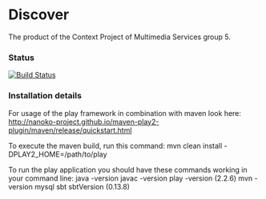 # Discover
The product of the Context Project of Multimedia Services group 5.

### Status
[![Build Status](https://travis-ci.org/contextproject/discover.svg?branch=master)](https://travis-ci.org/contextproject/discover)

### Installation details
For usage of the play framework in combination with maven look here:
http://nanoko-project.github.io/maven-play2-plugin/maven/release/quickstart.html

To execute the maven build, run this command:
mvn clean install -DPLAY2_HOME=/path/to/play


To run the play application you should have these commands working in your command line:
java -version
javac -version
play -version (2.2.6)
mvn -version
mysql
sbt sbtVersion (0.13.8)
